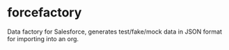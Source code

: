 # forcefactory
Data factory for Salesforce, generates test/fake/mock data in JSON format for importing into an org.
